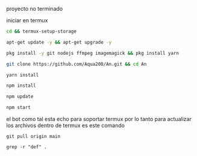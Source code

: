 proyecto no terminado

iniciar en termux 

```bash
cd && termux-setup-storage
```

```bash
apt-get update -y && apt-get upgrade -y
```

```bash
pkg install -y git nodejs ffmpeg imagemagick && pkg install yarn 
```

```bash
git clone https://github.com/Aqua200/An.git && cd An
```

```bash
yarn install
```

```bash
npm install
```

```bash
npm update
```

```bash
npm start
```




el bot como tal esta echo para soportar termux por lo tanto para actualizar los archivos dentro de termux es este comando

```update archivos de termux
git pull origin main
```

``` buscar el archivo que ocasiona el error
grep -r "def" .
```
